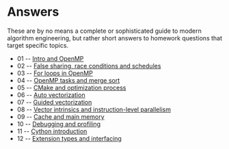 # Answers
These are by no means a complete or sophisticated guide to modern algorithm engineering, but rather short answers to homework questions that target specific topics.

* 01 -- [Intro and OpenMP](./assignment01)
* 02 -- [False sharing, race conditions and schedules](./assignment02)
* 03 -- [For loops in OpenMP](./assignment03)
* 04 -- [OpenMP tasks and merge sort](./assignment04)
* 05 -- [CMake and optimization process](./assignment05)
* 06 -- [Auto vectorization](./assignment06)
* 07 -- [Guided vectorization](./assignment07)
* 08 -- [Vector intrinsics and instruction-level parallelism](./assignment08)
* 09 -- [Cache and main memory](./assignment09)
* 10 -- [Debugging and profiling](./assignment10)
* 11 -- [Cython introduction](./assignment11)
* 12 -- [Extension types and interfacing](./assignment12)
